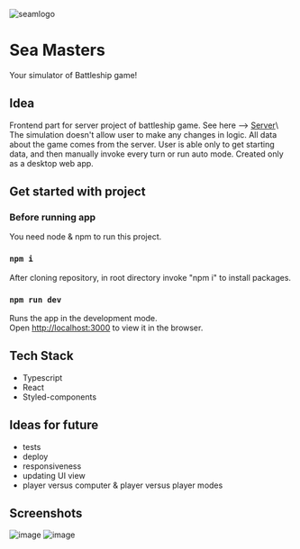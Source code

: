 ![seamlogo](https://user-images.githubusercontent.com/92270179/171294175-deb0c4fc-ef5f-45f2-a5d8-5db461ffa62c.png)

# Sea Masters

Your simulator of Battleship game!

## Idea

Frontend part for server project of battleship game. See here --> [Server](https://github.com/MonikaKrella/SeaMasters-Battleship.)\
The simulation doesn't allow user to make any changes in logic. All data about the game comes from the server.
User is able only to get starting data, and then manually invoke every turn or run auto mode.
Created only as a desktop web app. 

## Get started with project

### Before running app
You need node & npm to run this project.

### `npm i`
After cloning repository, in root directory invoke "npm i" to install packages.

### `npm run dev`
Runs the app in the development mode.\
Open [http://localhost:3000](http://localhost:3000) to view it in the browser.

## Tech Stack
 - Typescript
 - React
 - Styled-components

## Ideas for future
 - tests
 - deploy
 - responsiveness
 - updating UI view
 - player versus computer & player versus player modes

## Screenshots

![image](https://user-images.githubusercontent.com/92270179/171485981-298bebf7-39cf-4aff-b96f-67078b745de2.png)
![image](https://user-images.githubusercontent.com/92270179/171491627-d4d695c2-c145-4ccd-a36d-646e93758940.png)


